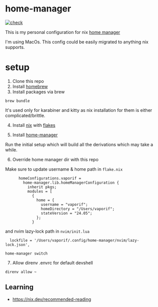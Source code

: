 # home-manager
[![check](https://github.com/vaporif/home-manager/actions/workflows/check.yaml/badge.svg?branch=main)](https://github.com/vaporif/home-manager/actions/workflows/check.yaml)

This is my personal configuration for nix [home manager](https://github.com/nix-community/home-manager)

I'm using MacOs. This config could be easily migrated to anything nix supports.

# setup

1. Clone this repo
2. Install [homebrew](https://brew.sh/)
3. Install packages via brew
   
```shell
brew bundle
```

It's used only for karabiner and kitty as nix installation for them is either complicated/brittle.

4. Install [nix](https://nixos.org/download) with [flakes](https://github.com/mschwaig/howto-install-nix-with-flake-support)

6. Install [home-manager](https://github.com/nix-community/home-manager)

Run the initial setup which will build all the derivations which may take a while.

6. Override home manager dir with this repo

Make sure to update username & home path in `flake.nix`
```
      homeConfigurations.vaporif =
        home-manager.lib.homeManagerConfiguration {
          inherit pkgs;
          modules = [
            {
              home = {
                username = "vaporif";
                homeDirectory = "/Users/vaporif";
                stateVersion = "24.05";
              };
            }

```
and nvim lazy-lock path in `nvim/init.lua`
```
  lockfile = '/Users/vaporif/.config/home-manager/nvim/lazy-lock.json',
```

```shell
home-manager switch
```

7. Allow direnv .envrc for default devshell


```shell
direnv allow ~
```
## Learning

- https://nix.dev/recommended-reading
